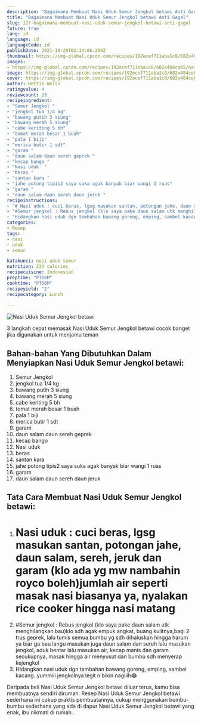 ```yaml
---
description: "Bagaimana Membuat Nasi Uduk Semur Jengkol betawi Anti Gagal"
title: "Bagaimana Membuat Nasi Uduk Semur Jengkol betawi Anti Gagal"
slug: 127-bagaimana-membuat-nasi-uduk-semur-jengkol-betawi-anti-gagal
future: true
lang: id
language: id
languageCode: id
publishDate: 2021-10-29T02:14:06.204Z 
thumbnail: https://img-global.cpcdn.com/recipes/192ecef711aba1c8/682x484cq65/nasi-uduk-semur-jengkol-betawi-foto-resep-utama.png
images:
- https://img-global.cpcdn.com/recipes/192ecef711aba1c8/682x484cq65/nasi-uduk-semur-jengkol-betawi-foto-resep-utama.png
image: https://img-global.cpcdn.com/recipes/192ecef711aba1c8/682x484cq65/nasi-uduk-semur-jengkol-betawi-foto-resep-utama.png
cover: https://img-global.cpcdn.com/recipes/192ecef711aba1c8/682x484cq65/nasi-uduk-semur-jengkol-betawi-foto-resep-utama.png
author: Hettie Wells
ratingvalue: 4
reviewcount: 13
recipeingredient:
- "Semur Jengkol "
- "jengkol tua 1/4 kg"
- "bawang putih 3 siung"
- "bawang merah 5 siung"
- "cabe keriting 5 bh"
- "tomat merah besar 1 buah"
- "pala 1 biji"
- "merica butir 1 sdt"
- "garam "
- "daun salam daun sereh geprek "
- "kecap bango "
- "Nasi uduk  "
- "beras "
- "santan kara "
- "jahe potong tipis2 saya suka agak banyak biar wangi 1 ruas"
- "garam "
- "daun salam daun sereh daun jeruk "
recipeinstructions:
- "# Nasi uduk : cuci beras, lgsg masukan santan, potongan jahe, daun salam, sereh, jeruk dan garam (klo ada yg mw nambahin royco boleh)jumlah air seperti masak nasi biasanya ya, nyalakan rice cooker hingga nasi matang"
- "#Semur jengkol : Rebus jengkol (klo saya pake daun salam utk menghilangkan bau)klo sdh agak empuk angkat, buang kulitnya,bagi 2 trus geprek, lalu tumis semua bumbu yg sdh dihaluskan hingga harum ya biar ga bau langu masukan juga daun salam dan sereh lalu masukan jengkol, aduk bentar lalu masukan air, kecap manis dan garam secukupnya, masak hingga air menyusut dan bumbu sdh menyerap kejengkol"
- "Hidangkan nasi uduk dgn tambahan bawang goreng, emping, sambel kacang..yummiii jengkolnya legit n bikin nagiiih😂"
categories:
- Resep
tags:
- nasi
- uduk
- semur

katakunci: nasi uduk semur 
nutrition: 234 calories
recipecuisine: Indonesian
preptime: "PT16M"
cooktime: "PT56M"
recipeyield: "2"
recipecategory: Lunch
. 
---
```



![Nasi Uduk Semur Jengkol betawi](https://img-global.cpcdn.com/recipes/192ecef711aba1c8/682x484cq65/nasi-uduk-semur-jengkol-betawi-foto-resep-utama.png)

3 langkah cepat memasak  Nasi Uduk Semur Jengkol betawi cocok banget jika digunakan untuk menjamu teman

<!--inarticleads1-->

## Bahan-bahan Yang Dibutuhkan Dalam Menyiapkan Nasi Uduk Semur Jengkol betawi:

1. Semur Jengkol 
1. jengkol tua 1/4 kg
1. bawang putih 3 siung
1. bawang merah 5 siung
1. cabe keriting 5 bh
1. tomat merah besar 1 buah
1. pala 1 biji
1. merica butir 1 sdt
1. garam 
1. daun salam daun sereh geprek 
1. kecap bango 
1. Nasi uduk  
1. beras 
1. santan kara 
1. jahe potong tipis2 saya suka agak banyak biar wangi 1 ruas
1. garam 
1. daun salam daun sereh daun jeruk 



<!--inarticleads2-->

## Tata Cara Membuat Nasi Uduk Semur Jengkol betawi:

1. # Nasi uduk : cuci beras, lgsg masukan santan, potongan jahe, daun salam, sereh, jeruk dan garam (klo ada yg mw nambahin royco boleh)jumlah air seperti masak nasi biasanya ya, nyalakan rice cooker hingga nasi matang
1. #Semur jengkol : Rebus jengkol (klo saya pake daun salam utk menghilangkan bau)klo sdh agak empuk angkat, buang kulitnya,bagi 2 trus geprek, lalu tumis semua bumbu yg sdh dihaluskan hingga harum ya biar ga bau langu masukan juga daun salam dan sereh lalu masukan jengkol, aduk bentar lalu masukan air, kecap manis dan garam secukupnya, masak hingga air menyusut dan bumbu sdh menyerap kejengkol
1. Hidangkan nasi uduk dgn tambahan bawang goreng, emping, sambel kacang..yummiii jengkolnya legit n bikin nagiiih😂




Daripada   beli  Nasi Uduk Semur Jengkol betawi  diluar terus, kamu  bisa membuatnya sendiri dirumah. Resep  Nasi Uduk Semur Jengkol betawi  sederhana ini cukup praktis pembuatannya, cukup menggunakan bumbu-bumbu sederhana yang ada di dapur  Nasi Uduk Semur Jengkol betawi  yang enak, ibu nikmati di rumah.
